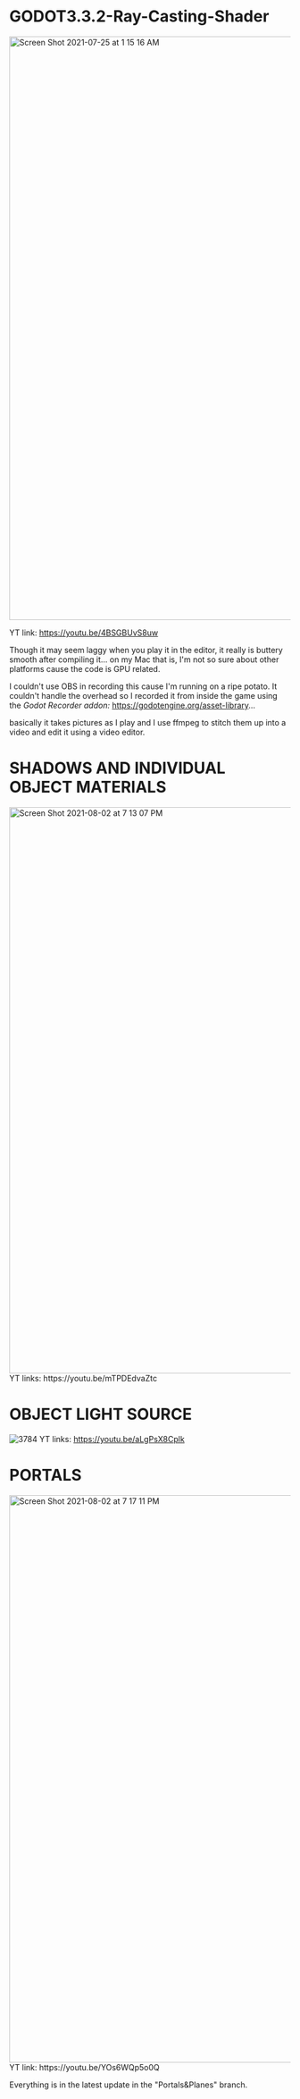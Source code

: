 # GODOT3.3.2-Ray-Casting-Shader

<img width="1045" alt="Screen Shot 2021-07-25 at 1 15 16 AM" src="https://user-images.githubusercontent.com/37253663/126878541-87689c45-8d42-487c-a2d1-344284401a0f.png">

YT link:
https://youtu.be/4BSGBUvS8uw

Though it may seem laggy when you play it in the editor, it really is buttery smooth after compiling it... on my Mac that is, I'm not so sure about other platforms cause the code is GPU related.

I couldn't use OBS in recording this cause I'm running on a ripe potato. It couldn't handle the overhead so I recorded it from inside the game using the _Godot Recorder addon:_
https://godotengine.org/asset-library...

basically it takes pictures as I play and I use ffmpeg to stitch them up into a video and edit it using a video editor.


# SHADOWS AND INDIVIDUAL OBJECT MATERIALS
<img width="1014" alt="Screen Shot 2021-08-02 at 7 13 07 PM" src="https://user-images.githubusercontent.com/37253663/127853068-57641b87-0d61-4ec2-b3c8-16e74894da54.png">
YT links:
https://youtu.be/mTPDEdvaZtc

# OBJECT LIGHT SOURCE
![3784](https://user-images.githubusercontent.com/37253663/127852651-96c4be89-11fa-476c-b5f9-c72f77cebc29.png)
YT links:
https://youtu.be/aLgPsX8Cplk

# PORTALS
<img width="1016" alt="Screen Shot 2021-08-02 at 7 17 11 PM" src="https://user-images.githubusercontent.com/37253663/127853498-2091d107-ebcb-4a18-9ff2-341b094d9cc5.png">
YT link:
https://youtu.be/YOs6WQp5o0Q

Everything is in the latest update in the "Portals&Planes" branch.
